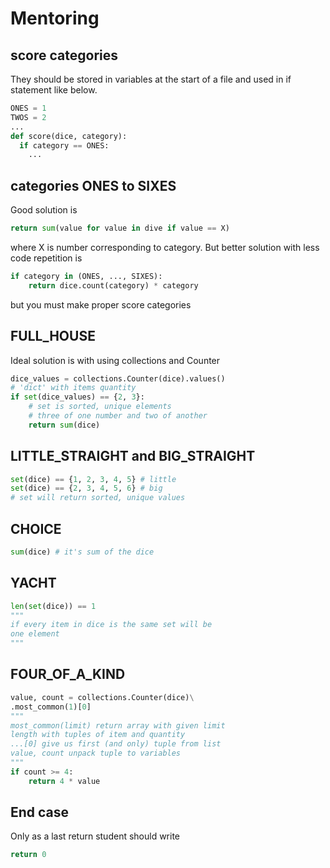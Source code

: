 # Mentoring
## score categories
They should be stored in variables at the start of a file and used in if statement like below.
```python
ONES = 1
TWOS = 2
...
def score(dice, category):
  if category == ONES:
    ...
```
## categories ONES to SIXES
Good solution is 
```python
return sum(value for value in dive if value == X)
```
where X is number corresponding to category.
But better solution with less code repetition is
```python
if category in (ONES, ..., SIXES):
    return dice.count(category) * category
```
but you must make proper score categories
## FULL_HOUSE
Ideal solution is with using collections and Counter
```python
dice_values = collections.Counter(dice).values()
# 'dict' with items quantity
if set(dice_values) == {2, 3}: 
    # set is sorted, unique elements
    # three of one number and two of another 
    return sum(dice)
```
## LITTLE_STRAIGHT and BIG_STRAIGHT
```python
set(dice) == {1, 2, 3, 4, 5} # little
set(dice) == {2, 3, 4, 5, 6} # big
# set will return sorted, unique values
```
## CHOICE
```python
sum(dice) # it's sum of the dice
```
## YACHT
```python
len(set(dice)) == 1
"""
if every item in dice is the same set will be
one element
"""
```
## FOUR_OF_A_KIND
```python
value, count = collections.Counter(dice)\
.most_common(1)[0]
"""
most_common(limit) return array with given limit
length with tuples of item and quantity
...[0] give us first (and only) tuple from list
value, count unpack tuple to variables
"""
if count >= 4:
    return 4 * value
```

## End case
Only as a last return student should write
```python
return 0
```

